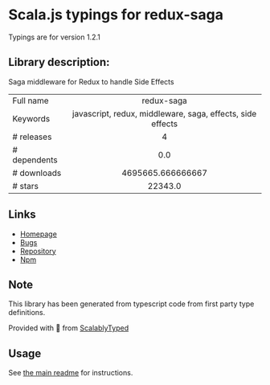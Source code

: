 
# Scala.js typings for redux-saga

Typings are for version 1.2.1

## Library description:
Saga middleware for Redux to handle Side Effects

|                    |                 |
| ------------------ | :-------------: |
| Full name          | redux-saga |
| Keywords           | javascript, redux, middleware, saga, effects, side effects |
| # releases         | 4 |
| # dependents       | 0.0 |
| # downloads        | 4695665.666666667 |
| # stars            | 22343.0 |

## Links
- [Homepage](https://redux-saga.js.org/)
- [Bugs](https://github.com/redux-saga/redux-saga/issues)
- [Repository](https://github.com/redux-saga/redux-saga/tree/main)
- [Npm](https://www.npmjs.com/package/redux-saga)
    


## Note
This library has been generated from typescript code from first party type definitions.

Provided with :purple_heart: from [ScalablyTyped](https://github.com/oyvindberg/ScalablyTyped)

## Usage
See [the main readme](../../readme.md) for instructions.


